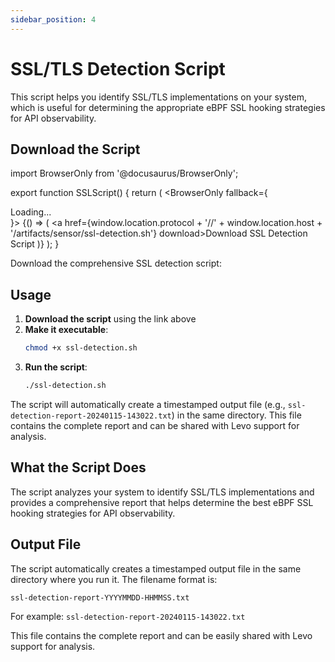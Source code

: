 ```yaml
---
sidebar_position: 4
---
```


# SSL/TLS Detection Script

This script helps you identify SSL/TLS implementations on your system, which is useful for determining the appropriate eBPF SSL hooking strategies for API observability.

## Download the Script

import BrowserOnly from '@docusaurus/BrowserOnly';

export function SSLScript() {
  return (
    <BrowserOnly fallback={<div>Loading...</div>}>
      {() => (
        <a href={window.location.protocol + '//' + window.location.host + '/artifacts/sensor/ssl-detection.sh'} download>Download SSL Detection Script</a>
      )}
    </BrowserOnly>
  );
}

Download the comprehensive SSL detection script: <SSLScript/>

## Usage

1. **Download the script** using the link above
2. **Make it executable**:
   ```bash
   chmod +x ssl-detection.sh
   ```
3. **Run the script**:
   ```bash
   ./ssl-detection.sh
   ```

The script will automatically create a timestamped output file (e.g., `ssl-detection-report-20240115-143022.txt`) in the same directory. This file contains the complete report and can be shared with Levo support for analysis.

## What the Script Does

The script analyzes your system to identify SSL/TLS implementations and provides a comprehensive report that helps determine the best eBPF SSL hooking strategies for API observability.

## Output File

The script automatically creates a timestamped output file in the same directory where you run it. The filename format is:
```
ssl-detection-report-YYYYMMDD-HHMMSS.txt
```

For example: `ssl-detection-report-20240115-143022.txt`

This file contains the complete report and can be easily shared with Levo support for analysis. 
